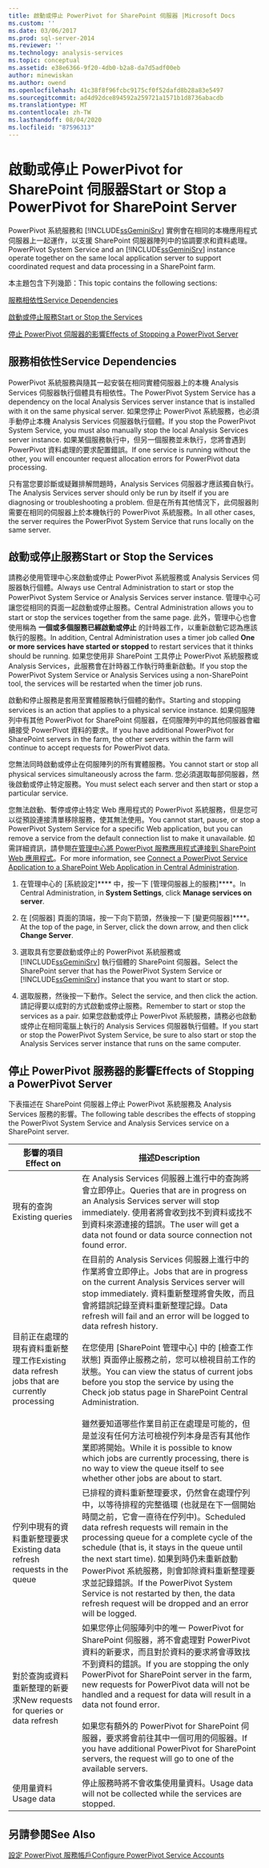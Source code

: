 ```yaml
---
title: 啟動或停止 PowerPivot for SharePoint 伺服器 |Microsoft Docs
ms.custom: ''
ms.date: 03/06/2017
ms.prod: sql-server-2014
ms.reviewer: ''
ms.technology: analysis-services
ms.topic: conceptual
ms.assetid: e38e6366-9f20-4db0-b2a8-da7d5adf00eb
author: minewiskan
ms.author: owend
ms.openlocfilehash: 41c38f8f96fcbc9175cf0f52dafd8b28a83e5497
ms.sourcegitcommit: ad4d92dce894592a259721a1571b1d8736abacdb
ms.translationtype: MT
ms.contentlocale: zh-TW
ms.lasthandoff: 08/04/2020
ms.locfileid: "87596313"
---
```

# <a name="start-or-stop-a-powerpivot-for-sharepoint-server"></a><span data-ttu-id="1af7b-102">啟動或停止 PowerPivot for SharePoint 伺服器</span><span class="sxs-lookup"><span data-stu-id="1af7b-102">Start or Stop a PowerPivot for SharePoint Server</span></span>
  <span data-ttu-id="1af7b-103">PowerPivot 系統服務和 [!INCLUDE[ssGeminiSrv](../../includes/ssgeminisrv-md.md)] 實例會在相同的本機應用程式伺服器上一起運作，以支援 SharePoint 伺服器陣列中的協調要求和資料處理。</span><span class="sxs-lookup"><span data-stu-id="1af7b-103">PowerPivot System Service and an [!INCLUDE[ssGeminiSrv](../../includes/ssgeminisrv-md.md)] instance operate together on the same local application server to support coordinated request and data processing in a SharePoint farm.</span></span>  
  
 <span data-ttu-id="1af7b-104">本主題包含下列幾節：</span><span class="sxs-lookup"><span data-stu-id="1af7b-104">This topic contains the following sections:</span></span>  
  
 [<span data-ttu-id="1af7b-105">服務相依性</span><span class="sxs-lookup"><span data-stu-id="1af7b-105">Service Dependencies</span></span>](#dependencies)  
  
 [<span data-ttu-id="1af7b-106">啟動或停止服務</span><span class="sxs-lookup"><span data-stu-id="1af7b-106">Start or Stop the Services</span></span>](#startstop)  
  
 [<span data-ttu-id="1af7b-107">停止 PowerPivot 伺服器的影響</span><span class="sxs-lookup"><span data-stu-id="1af7b-107">Effects of Stopping a PowerPivot Server</span></span>](#effects)  
  
##  <a name="service-dependencies"></a><a name="dependencies"></a><span data-ttu-id="1af7b-108">服務相依性</span><span class="sxs-lookup"><span data-stu-id="1af7b-108">Service Dependencies</span></span>  
 <span data-ttu-id="1af7b-109">PowerPivot 系統服務與隨其一起安裝在相同實體伺服器上的本機 Analysis Services 伺服器執行個體具有相依性。</span><span class="sxs-lookup"><span data-stu-id="1af7b-109">The PowerPivot System Service has a dependency on the local Analysis Services server instance that is installed with it on the same physical server.</span></span> <span data-ttu-id="1af7b-110">如果您停止 PowerPivot 系統服務，也必須手動停止本機 Analysis Services 伺服器執行個體。</span><span class="sxs-lookup"><span data-stu-id="1af7b-110">If you stop the PowerPivot System Service, you must also manually stop the local Analysis Services server instance.</span></span> <span data-ttu-id="1af7b-111">如果某個服務執行中，但另一個服務並未執行，您將會遇到 PowerPivot 資料處理的要求配置錯誤。</span><span class="sxs-lookup"><span data-stu-id="1af7b-111">If one service is running without the other, you will encounter request allocation errors for PowerPivot data processing.</span></span>  
  
 <span data-ttu-id="1af7b-112">只有當您要診斷或疑難排解問題時，Analysis Services 伺服器才應該獨自執行。</span><span class="sxs-lookup"><span data-stu-id="1af7b-112">The Analysis Services server should only be run by itself if you are diagnosing or troubleshooting a problem.</span></span> <span data-ttu-id="1af7b-113">但是在所有其他情況下，此伺服器則需要在相同的伺服器上於本機執行的 PowerPivot 系統服務。</span><span class="sxs-lookup"><span data-stu-id="1af7b-113">In all other cases, the server requires the PowerPivot System Service that runs locally on the same server.</span></span>  
  
##  <a name="start-or-stop-the-services"></a><a name="startstop"></a><span data-ttu-id="1af7b-114">啟動或停止服務</span><span class="sxs-lookup"><span data-stu-id="1af7b-114">Start or Stop the Services</span></span>  
 <span data-ttu-id="1af7b-115">請務必使用管理中心來啟動或停止 PowerPivot 系統服務或 Analysis Services 伺服器執行個體。</span><span class="sxs-lookup"><span data-stu-id="1af7b-115">Always use Central Administration to start or stop the PowerPivot System Service or Analysis Services server instance.</span></span> <span data-ttu-id="1af7b-116">管理中心可讓您從相同的頁面一起啟動或停止服務。</span><span class="sxs-lookup"><span data-stu-id="1af7b-116">Central Administration allows you to start or stop the services together from the same page.</span></span> <span data-ttu-id="1af7b-117">此外，管理中心也會使用稱為 **一個或多個服務已經啟動或停止** 的計時器工作，以重新啟動它認為應該執行的服務。</span><span class="sxs-lookup"><span data-stu-id="1af7b-117">In addition, Central Administration uses a timer job called **One or more services have started or stopped** to restart services that it thinks should be running.</span></span> <span data-ttu-id="1af7b-118">如果您使用非 SharePoint 工具停止 PowerPivot 系統服務或 Analysis Services，此服務會在計時器工作執行時重新啟動。</span><span class="sxs-lookup"><span data-stu-id="1af7b-118">If you stop the PowerPivot System Service or Analysis Services using a non-SharePoint tool, the services will be restarted when the timer job runs.</span></span>  
  
 <span data-ttu-id="1af7b-119">啟動和停止服務是套用至實體服務執行個體的動作。</span><span class="sxs-lookup"><span data-stu-id="1af7b-119">Starting and stopping services is an action that applies to a physical service instance.</span></span> <span data-ttu-id="1af7b-120">如果伺服陣列中有其他 PowerPivot for SharePoint 伺服器，在伺服陣列中的其他伺服器會繼續接受 PowerPivot 資料的要求。</span><span class="sxs-lookup"><span data-stu-id="1af7b-120">If you have additional PowerPivot for SharePoint servers in the farm, the other servers within the farm will continue to accept requests for PowerPivot data.</span></span>  
  
 <span data-ttu-id="1af7b-121">您無法同時啟動或停止在伺服陣列的所有實體服務。</span><span class="sxs-lookup"><span data-stu-id="1af7b-121">You cannot start or stop all physical services simultaneously across the farm.</span></span> <span data-ttu-id="1af7b-122">您必須選取每部伺服器，然後啟動或停止特定服務。</span><span class="sxs-lookup"><span data-stu-id="1af7b-122">You must select each server and then start or stop a particular service.</span></span>  
  
 <span data-ttu-id="1af7b-123">您無法啟動、暫停或停止特定 Web 應用程式的 PowerPivot 系統服務，但是您可以從預設連接清單移除服務，使其無法使用。</span><span class="sxs-lookup"><span data-stu-id="1af7b-123">You cannot start, pause, or stop a PowerPivot System Service for a specific Web application, but you can remove a service from the default connection list to make it unavailable.</span></span> <span data-ttu-id="1af7b-124">如需詳細資訊，請參閱[在管理中心將 PowerPivot 服務應用程式連接到 SharePoint Web 應用程式](connect-power-pivot-service-app-to-sharepoint-web-app-in-ca.md)。</span><span class="sxs-lookup"><span data-stu-id="1af7b-124">For more information, see [Connect a PowerPivot Service Application to a SharePoint Web Application in Central Administration](connect-power-pivot-service-app-to-sharepoint-web-app-in-ca.md).</span></span>  
  
1.  <span data-ttu-id="1af7b-125">在管理中心的 [系統設定]\*\*\*\* 中，按一下 [管理伺服器上的服務]\*\*\*\*。</span><span class="sxs-lookup"><span data-stu-id="1af7b-125">In Central Administration, in **System Settings**, click **Manage services on server**.</span></span>  
  
2.  <span data-ttu-id="1af7b-126">在 [伺服器] 頁面的頂端，按一下向下箭頭，然後按一下 [變更伺服器]\*\*\*\*。</span><span class="sxs-lookup"><span data-stu-id="1af7b-126">At the top of the page, in Server, click the down arrow, and then click **Change Server**.</span></span>  
  
3.  <span data-ttu-id="1af7b-127">選取具有您要啟動或停止的 PowerPivot 系統服務或 [!INCLUDE[ssGeminiSrv](../../includes/ssgeminisrv-md.md)] 執行個體的 SharePoint 伺服器。</span><span class="sxs-lookup"><span data-stu-id="1af7b-127">Select the SharePoint server that has the PowerPivot System Service or [!INCLUDE[ssGeminiSrv](../../includes/ssgeminisrv-md.md)] instance that you want to start or stop.</span></span>  
  
4.  <span data-ttu-id="1af7b-128">選取服務，然後按一下動作。</span><span class="sxs-lookup"><span data-stu-id="1af7b-128">Select the service, and then click the action.</span></span> <span data-ttu-id="1af7b-129">請記得要以成對的方式啟動或停止服務。</span><span class="sxs-lookup"><span data-stu-id="1af7b-129">Remember to start or stop the services as a pair.</span></span> <span data-ttu-id="1af7b-130">如果您啟動或停止 PowerPivot 系統服務，請務必也啟動或停止在相同電腦上執行的 Analysis Services 伺服器執行個體。</span><span class="sxs-lookup"><span data-stu-id="1af7b-130">If you start or stop the PowerPivot System Service, be sure to also start or stop the Analysis Services server instance that runs on the same computer.</span></span>  
  
##  <a name="effects-of-stopping-a-powerpivot-server"></a><a name="effects"></a><span data-ttu-id="1af7b-131">停止 PowerPivot 服務器的影響</span><span class="sxs-lookup"><span data-stu-id="1af7b-131">Effects of Stopping a PowerPivot Server</span></span>  
 <span data-ttu-id="1af7b-132">下表描述在 SharePoint 伺服器上停止 PowerPivot 系統服務及 Analysis Services 服務的影響。</span><span class="sxs-lookup"><span data-stu-id="1af7b-132">The following table describes the effects of stopping the PowerPivot System Service and Analysis Services service on a SharePoint server.</span></span>  
  
|<span data-ttu-id="1af7b-133">影響的項目</span><span class="sxs-lookup"><span data-stu-id="1af7b-133">Effect on</span></span>|<span data-ttu-id="1af7b-134">描述</span><span class="sxs-lookup"><span data-stu-id="1af7b-134">Description</span></span>|  
|---------------|-----------------|  
|<span data-ttu-id="1af7b-135">現有的查詢</span><span class="sxs-lookup"><span data-stu-id="1af7b-135">Existing queries</span></span>|<span data-ttu-id="1af7b-136">在 Analysis Services 伺服器上進行中的查詢將會立即停止。</span><span class="sxs-lookup"><span data-stu-id="1af7b-136">Queries that are in progress on an Analysis Services server will stop immediately.</span></span> <span data-ttu-id="1af7b-137">使用者將會收到找不到資料或找不到資料來源連接的錯誤。</span><span class="sxs-lookup"><span data-stu-id="1af7b-137">The user will get a data not found or data source connection not found error.</span></span>|  
|<span data-ttu-id="1af7b-138">目前正在處理的現有資料重新整理工作</span><span class="sxs-lookup"><span data-stu-id="1af7b-138">Existing data refresh jobs that are currently processing</span></span>|<span data-ttu-id="1af7b-139">在目前的 Analysis Services 伺服器上進行中的作業將會立即停止。</span><span class="sxs-lookup"><span data-stu-id="1af7b-139">Jobs that are in progress on the current Analysis Services server will stop immediately.</span></span> <span data-ttu-id="1af7b-140">資料重新整理將會失敗，而且會將錯誤記錄至資料重新整理記錄。</span><span class="sxs-lookup"><span data-stu-id="1af7b-140">Data refresh will fail and an error will be logged to data refresh history.</span></span><br /><br /> <span data-ttu-id="1af7b-141">在您使用 [SharePoint 管理中心] 中的 [檢查工作狀態] 頁面停止服務之前，您可以檢視目前工作的狀態。</span><span class="sxs-lookup"><span data-stu-id="1af7b-141">You can view the status of current jobs before you stop the service by using the Check job status page in SharePoint Central Administration.</span></span><br /><br /> <span data-ttu-id="1af7b-142">雖然要知道哪些作業目前正在處理是可能的，但是並沒有任何方法可檢視佇列本身是否有其他作業即將開始。</span><span class="sxs-lookup"><span data-stu-id="1af7b-142">While it is possible to know which jobs are currently processing, there is no way to view the queue itself to see whether other jobs are about to start.</span></span>|  
|<span data-ttu-id="1af7b-143">佇列中現有的資料重新整理要求</span><span class="sxs-lookup"><span data-stu-id="1af7b-143">Existing data refresh requests in the queue</span></span>|<span data-ttu-id="1af7b-144">已排程的資料重新整理要求，仍然會在處理佇列中，以等待排程的完整循環 (也就是在下一個開始時間之前，它會一直待在佇列中)。</span><span class="sxs-lookup"><span data-stu-id="1af7b-144">Scheduled data refresh requests will remain in the processing queue for a complete cycle of the schedule (that is, it stays in the queue until the next start time).</span></span> <span data-ttu-id="1af7b-145">如果到時仍未重新啟動 PowerPivot 系統服務，則會卸除資料重新整理要求並記錄錯誤。</span><span class="sxs-lookup"><span data-stu-id="1af7b-145">If the PowerPivot System Service is not restarted by then, the data refresh request will be dropped and an error will be logged.</span></span>|  
|<span data-ttu-id="1af7b-146">對於查詢或資料重新整理的新要求</span><span class="sxs-lookup"><span data-stu-id="1af7b-146">New requests for queries or data refresh</span></span>|<span data-ttu-id="1af7b-147">如果您停止伺服陣列中的唯一 PowerPivot for SharePoint 伺服器，將不會處理對 PowerPivot 資料的新要求，而且對於資料的要求將會導致找不到資料的錯誤。</span><span class="sxs-lookup"><span data-stu-id="1af7b-147">If you are stopping the only PowerPivot for SharePoint server in the farm, new requests for PowerPivot data will not be handled and a request for data will result in a data not found error.</span></span><br /><br /> <span data-ttu-id="1af7b-148">如果您有額外的 PowerPivot for SharePoint 伺服器，要求將會前往其中一個可用的伺服器。</span><span class="sxs-lookup"><span data-stu-id="1af7b-148">If you have additional PowerPivot for SharePoint servers, the request will go to one of the available servers.</span></span>|  
|<span data-ttu-id="1af7b-149">使用量資料</span><span class="sxs-lookup"><span data-stu-id="1af7b-149">Usage data</span></span>|<span data-ttu-id="1af7b-150">停止服務時將不會收集使用量資料。</span><span class="sxs-lookup"><span data-stu-id="1af7b-150">Usage data will not be collected while the services are stopped.</span></span>|  
  
## <a name="see-also"></a><span data-ttu-id="1af7b-151">另請參閱</span><span class="sxs-lookup"><span data-stu-id="1af7b-151">See Also</span></span>  
 [<span data-ttu-id="1af7b-152">設定 PowerPivot 服務帳戶</span><span class="sxs-lookup"><span data-stu-id="1af7b-152">Configure PowerPivot Service Accounts</span></span>](configure-power-pivot-service-accounts.md)  
  
  
